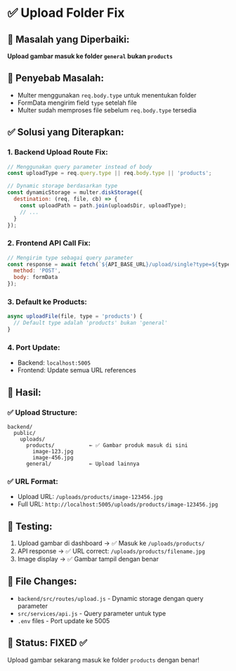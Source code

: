 # ✅ Upload Folder Fix

## 🐛 Masalah yang Diperbaiki:
**Upload gambar masuk ke folder `general` bukan `products`**

## 🔧 Penyebab Masalah:
- Multer menggunakan `req.body.type` untuk menentukan folder
- FormData mengirim field `type` setelah file
- Multer sudah memproses file sebelum `req.body.type` tersedia

## ✅ Solusi yang Diterapkan:

### 1. **Backend Upload Route Fix**:
```javascript
// Menggunakan query parameter instead of body
const uploadType = req.query.type || req.body.type || 'products';

// Dynamic storage berdasarkan type
const dynamicStorage = multer.diskStorage({
  destination: (req, file, cb) => {
    const uploadPath = path.join(uploadsDir, uploadType);
    // ...
  }
});
```

### 2. **Frontend API Call Fix**:
```javascript
// Mengirim type sebagai query parameter
const response = await fetch(`${API_BASE_URL}/upload/single?type=${type}`, {
  method: 'POST',
  body: formData
});
```

### 3. **Default ke Products**:
```javascript
async uploadFile(file, type = 'products') {
  // Default type adalah 'products' bukan 'general'
}
```

### 4. **Port Update**:
- Backend: `localhost:5005`
- Frontend: Update semua URL references

## 🚀 Hasil:

### ✅ **Upload Structure**:
```
backend/
  public/
    uploads/
      products/           ← ✅ Gambar produk masuk di sini
        image-123.jpg
        image-456.jpg
      general/            ← Upload lainnya
```

### ✅ **URL Format**:
- Upload URL: `/uploads/products/image-123456.jpg`
- Full URL: `http://localhost:5005/uploads/products/image-123456.jpg`

## 🧪 Testing:
1. Upload gambar di dashboard → ✅ Masuk ke `/uploads/products/`
2. API response → ✅ URL correct: `/uploads/products/filename.jpg`
3. Image display → ✅ Gambar tampil dengan benar

## 📁 File Changes:
- `backend/src/routes/upload.js` - Dynamic storage dengan query parameter
- `src/services/api.js` - Query parameter untuk type
- `.env` files - Port update ke 5005

## 🎯 Status: **FIXED** ✅
Upload gambar sekarang masuk ke folder `products` dengan benar!